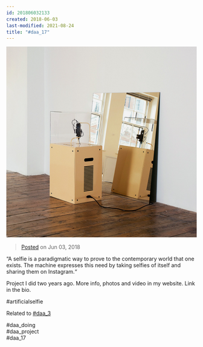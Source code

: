 ```yaml
---
id: 201806032133
created: 2018-06-03
last-modified: 2021-08-24
title: "#daa_17"
---
```

![](../assets/201806032133.jpg)

>[Posted]([[202106221357]]) on Jun 03, 2018

“A selfie is a paradigmatic way to prove to the contemporary world that one exists. The machine expresses this need by taking selfies of itself and sharing them on Instagram.“

Project I did two years ago. More info, photos and video in my website. Link in the bio.

#artificialselfie

Related to [#daa_3]([[201805231412]])

#daa_doing  
#daa_project  
#daa_17